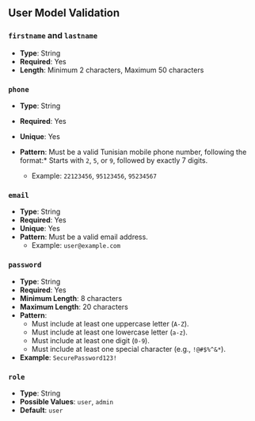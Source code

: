 ## User Model Validation

### `firstname` and `lastname`

- **Type**: String
- **Required**: Yes
- **Length**: Minimum 2 characters, Maximum 50 characters

### `phone`

- **Type**: String
- **Required**: Yes
- **Unique**: Yes
- **Pattern**: Must be a valid Tunisian mobile phone number, following the format:* Starts with `2`, `5`, or `9`, followed by exactly 7 digits.

  - Example: `22123456`, `95123456`, `95234567`

### `email`

- **Type**: String
- **Required**: Yes
- **Unique**: Yes
- **Pattern**: Must be a valid email address.
  - Example: `user@example.com`

### `password`

* **Type**: String
* **Required**: Yes
* **Minimum Length**: 8 characters
* **Maximum Length**: 20 characters
* **Pattern**:
  * Must include at least one uppercase letter (`A-Z`).
  * Must include at least one lowercase letter (`a-z`).
  * Must include at least one digit (`0-9`).
  * Must include at least one special character (e.g., `!@#$%^&*`).
* **Example**: `SecurePassword123!`

### `role`

- **Type**: String
- **Possible Values**: `user`, `admin`
- **Default**: `user`
